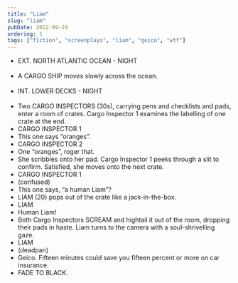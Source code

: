 ```yaml
---
title: "Liam"
slug: "liam"
pubDate: 2022-09-24
ordering: 1
tags: ["fiction", "screenplays", "liam", "geico", "wtf"]
---
```


<ul class="screenbox">

<li class="sceneheader">EXT. NORTH ATLANTIC OCEAN - NIGHT</li>

<br />

<li class="action">A CARGO SHIP moves slowly across the ocean.</li>

<br />

<li class="sceneheader">INT. LOWER DECKS - NIGHT</li>

<br />

<li class="action">Two CARGO INSPECTORS (30s), carrying pens and checklists and pads, enter a room of crates. Cargo Inspector 1 examines the labelling of one crate at the end.</li>

<li class="character">CARGO INSPECTOR 1</li>
<li class="dialogue">This one says “oranges”.</li>

<li class="character">CARGO INSPECTOR 2</li>
<li class="dialogue">One “oranges”, roger that.</li>

<li class="action">She scribbles onto her pad. Cargo Inspector 1 peeks through a slit to confirm. Satisfied, she moves onto the next crate.</li>

<li class="character">CARGO INSPECTOR 1</li>
<li class="parenthetical">(confused)</li>
<li class="dialogue">This one says, “a human Liam”?</li>

<li class="action">LIAM (20) pops out of the crate like a jack-in-the-box.</li>

<li class="character">LIAM</li>
<li class="dialogue">Human Liam!</li>

<li class="action">Both Cargo Inspectors SCREAM and hightail it out of the room, dropping their pads in haste. Liam turns to the camera with a soul-shrivelling gaze.</li>

<li class="character">LIAM</li>
<li class="parenthetical">(deadpan)</li>
<li class="dialogue">Geico. Fifteen minutes could save you fifteen percent or more on car insurance.</li>

<li class="transition">FADE TO BLACK.</li>

</ul>

